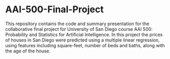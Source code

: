 # AAI-500-Final-Project

This repository contains the code and summary presentation for the collaborative final project for University of San Diego course AAI 500: Probability and Statistics for Artificial Intelligence. In this project the prices of houses in San Diego were predicted using a multiple linear regression, using features including square-feet, number of beds and baths, along with the age of the house. 
